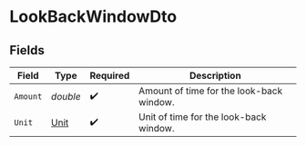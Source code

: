 # LookBackWindowDto


## Fields

| Field                                    | Type                                     | Required                                 | Description                              |
| ---------------------------------------- | ---------------------------------------- | ---------------------------------------- | ---------------------------------------- |
| `Amount`                                 | *double*                                 | :heavy_check_mark:                       | Amount of time for the look-back window. |
| `Unit`                                   | [Unit](../../Models/Components/Unit.md)  | :heavy_check_mark:                       | Unit of time for the look-back window.   |